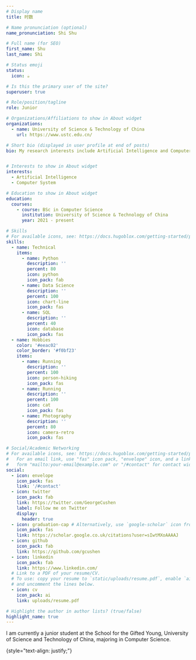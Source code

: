 ```yaml
---
# Display name
title: 时数

# Name pronunciation (optional)
name_pronunciation: Shi Shu

# Full name (for SEO)
first_name: Shu
last_name: Shi

# Status emoji
status:
  icon: ☕️

# Is this the primary user of the site?
superuser: true

# Role/position/tagline
role: Junior

# Organizations/Affiliations to show in About widget
organizations:
  - name: University of Science & Technology of China
    url: https://www.ustc.edu.cn/

# Short bio (displayed in user profile at end of posts)
bio: My research interests include Artificial Intelligence and Computer System.


# Interests to show in About widget
interests:
  - Artificial Intelligence
  - Computer System

# Education to show in About widget
education:
  courses:
    - course: BSc in Computer Science
      institution: University of Science & Technology of China
      year: 2021 - present

# Skills
# For available icons, see: https://docs.hugoblox.com/getting-started/page-builder/#icons
skills:
  - name: Technical
    items:
      - name: Python
        description: ''
        percent: 80
        icon: python
        icon_pack: fab
      - name: Data Science
        description: ''
        percent: 100
        icon: chart-line
        icon_pack: fas
      - name: SQL
        description: ''
        percent: 40
        icon: database
        icon_pack: fas
  - name: Hobbies
    color: '#eeac02'
    color_border: '#f0bf23'
    items:
      - name: Running
        description: ''
        percent: 100
        icon: person-hiking
        icon_pack: fas
      - name: Running
        description: ''
        percent: 100
        icon: cat
        icon_pack: fas
      - name: Photography
        description: ''
        percent: 80
        icon: camera-retro
        icon_pack: fas

# Social/Academic Networking
# For available icons, see: https://docs.hugoblox.com/getting-started/page-builder/#icons
#   For an email link, use "fas" icon pack, "envelope" icon, and a link in the
#   form "mailto:your-email@example.com" or "/#contact" for contact widget.
social:
  - icon: envelope
    icon_pack: fas
    link: '/#contact'
  - icon: twitter
    icon_pack: fab
    link: https://twitter.com/GeorgeCushen
    label: Follow me on Twitter
    display:
      header: true
  - icon: graduation-cap # Alternatively, use `google-scholar` icon from `ai` icon pack
    icon_pack: fas
    link: https://scholar.google.co.uk/citations?user=sIwtMXoAAAAJ
  - icon: github
    icon_pack: fab
    link: https://github.com/gcushen
  - icon: linkedin
    icon_pack: fab
    link: https://www.linkedin.com/
  # Link to a PDF of your resume/CV.
  # To use: copy your resume to `static/uploads/resume.pdf`, enable `ai` icons in `params.yaml`,
  # and uncomment the lines below.
  - icon: cv
    icon_pack: ai
    link: uploads/resume.pdf

# Highlight the author in author lists? (true/false)
highlight_name: true
---
```


I am currently a junior student at the School for the Gifted Young, University of Science and Technology of China, majoring in Computer Science.

{style="text-align: justify;"}
